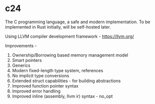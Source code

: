 # c24
The C programming language, a safe and modern implementation.
To be implemented in Rust initially, will be self-hosted later.

Using LLVM compiler development framework - https://llvm.org/

Improvements -
1. Ownership/Borrowing based memory management model
2. Smart pointers
3. Generics
4. Modern fixed-length type system, references
5. No implicit type conversions
6. Extended struct capabilities - for building abstractions
7. Improved function pointer syntax
8. Improved error handling
9. Improved inline (assembly, llvm ir) syntax - no_opt

